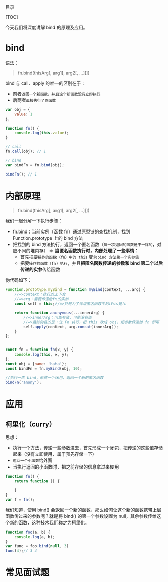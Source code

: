 目录

[TOC]

今天我们将深度讲解 bind 的原理及应用。

# bind
语法：
> fn.bind(thisArg[, arg1[, arg2[, ...]]])

bind 与 call、apply 的唯一的区别在于：
- 前者`返回一个新函数，并且这个新函数没有立即执行`
- 后两者`直接执行了原函数`

```js
var obj = {
    value: 1
};

function fn() {
    console.log(this.value);
}

// call
fn.call(obj); // 1

// bind
var bindFn = fn.bind(obj); 

bindFn(); // 1
```


# 内部原理
> fn.bind(thisArg[, arg1[, arg2[, ...]]])

我们一起分解一下执行步骤：
- fn.bind：当前实例（函数 fn）通过原型链的查找机制，找到 Function.prototype 上的 bind 方法
- 把找到的 bind 方法执行，返回一个匿名函数（`每一次返回的函数是不一样的`，对应不同的堆内存）
  => **当匿名函数执行时，内部处理了一些事情**：
	+ 首先把要`操作的函数（fn）中的 this` 变为`bind 方法第一个实参值`
	+ 把要`操作的函数（fn）执行`，并且**把匿名函数传递的参数和 bind 第二个以后传递的实参**传给函数

伪代码如下：
```js
Function.prototype.myBind = function myBind(context, ...arg) {
    //=>context：执行的上下文
    //=>arg：需要传递给fn的实参
    const self = this;//=>只是为了保证匿名函数中的this是fn

    return function anonymous(...innerArg) {
        //=>innerArg：可能有值，可能没有值
        //=>最终的目的是：让 Fn 执行，把 this 改成 obj，把参数传递给 fn 即可
        self.apply(context, arg.concat(innerArg));
    }
};


const fn = function fn(x, y) {
    console.log(this, x, y);
};
const obj = {name: 'haha'};
const bindFn = fn.myBind(obj, 10);

//执行一次 bind，形成一个闭包，返回一个新的匿名函数
bindFn('anony');
```


# 应用
## 柯里化（curry）
思想：
- 执行一个方法，传递一些参数进去，首先形成一个闭包，把传递的这些值存储起来（没有立即使用，属于预先存储一下）
- `返回一个小函数`给外面
- 当执行返回的小函数时，把之前存储的信息拿过来使用
```js
function fn() {
    return function () {

    }
}
var f = fn();
```

我们知道，使用 bind() 会返回一个新的函数，那么如何让这个新的函数携带上层函数传过来的参数呢？就是将 bind() 的第一个参数设置为 null，其余参数传给这个新的函数，这种技术我们称之为柯里化。
```js
function foo(a, b) {
    console.log(a, b);
}
var func = foo.bind(null, 3)
func(4);// 3 4
```


# 常见面试题
